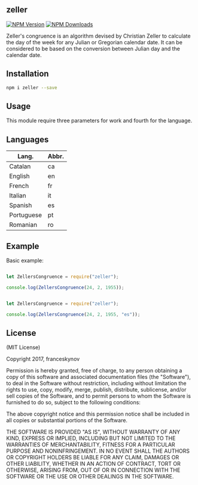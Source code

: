  ## zeller

[![NPM Version][npm-version-image]][npm-url]
[![NPM Downloads][npm-downloads-image]][npm-url]

Zeller's congruence is an algorithm devised by Christian Zeller to calculate the day of the week for any Julian or Gregorian calendar date. It can be considered to be based on the conversion between Julian day and the calendar date.

## Installation
```bash 
npm i zeller --save
```

## Usage 
This module require three parameters for work and fourth for the language.

## Languages

| Lang. | Abbr. |
|------|------|
|Catalan | ca |
|English | en |
|French  | fr |
|Italian | it |
|Spanish | es |
|Portuguese|pt|
|Romanian| ro |

## Example

Basic example:

```javascript

let ZellersCongruence = require("zeller");

console.log(ZellersCongruence(24, 2, 1955));

```

```javascript

let ZellersCongruence = require("zeller");

console.log(ZellersCongruence(24, 2, 1955, "es"));
```

## License

(MIT License)

Copyright 2017,  franceskynov

Permission is hereby granted, free of charge, to any person obtaining a copy
of this software and associated documentation files (the "Software"), to deal
in the Software without restriction, including without limitation the rights
to use, copy, modify, merge, publish, distribute, sublicense, and/or sell
copies of the Software, and to permit persons to whom the Software is
furnished to do so, subject to the following conditions:

The above copyright notice and this permission notice shall be included in all
copies or substantial portions of the Software.

THE SOFTWARE IS PROVIDED "AS IS", WITHOUT WARRANTY OF ANY KIND, EXPRESS OR
IMPLIED, INCLUDING BUT NOT LIMITED TO THE WARRANTIES OF MERCHANTABILITY,
FITNESS FOR A PARTICULAR PURPOSE AND NONINFRINGEMENT. IN NO EVENT SHALL THE
AUTHORS OR COPYRIGHT HOLDERS BE LIABLE FOR ANY CLAIM, DAMAGES OR OTHER
LIABILITY, WHETHER IN AN ACTION OF CONTRACT, TORT OR OTHERWISE, ARISING FROM,
OUT OF OR IN CONNECTION WITH THE SOFTWARE OR THE USE OR OTHER DEALINGS IN THE
SOFTWARE.

[npm-version-image]: https://img.shields.io/npm/v/zeller.svg
[npm-downloads-image]: https://img.shields.io/npm/dm/zeller.svg
[npm-url]: https://npmjs.org/package/zeller